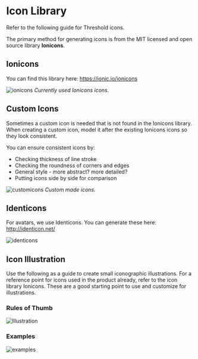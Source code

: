 # Icon Library

Refer to the following guide for Threshold icons. 

The primary method for generating icons is from the MIT licensed and open source library **Ionicons**.

## Ionicons

You can find this library here: https://ionic.io/ionicons

![ionicons](https://user-images.githubusercontent.com/57226633/196533416-658f5e73-4a0c-4b2e-857b-6520fe845048.png)
*Currently used Ionicons icons.*

## Custom Icons

Sometimes a custom icon is needed that is not found in the Ionicons library. When creating a custom icon, model it after the existing Ionicons icons so they look consistent.

You can ensure consistent icons by:
* Checking thickness of line stroke
* Checking the roundness of corners and edges
* General style - more abstract? more detailed?
* Putting icons side by side for comparison

![customicons](https://user-images.githubusercontent.com/57226633/196533486-355679ed-1f87-4204-a99b-57ea059e22db.png)
*Custom made icons.*

## Identicons

For avatars, we use Identicons. You can generate these here: http://identicon.net/

![identicons](https://user-images.githubusercontent.com/57226633/196534082-8500a47f-a127-4ffc-bbc7-ad0167fcb4e0.png)


## Icon Illustration

Use the following as a guide to create small iconographic illustrations. For a reference point for icons used in the product already, refer to the icon library Ionicons. These are a good starting point to use and customize for illustrations.

### Rules of Thumb

![Illustration](https://user-images.githubusercontent.com/57226633/196534377-739a7c02-dd60-4e6f-bec4-3c037b3ef2e8.png)

### Examples

![examples](https://user-images.githubusercontent.com/57226633/196534426-7a16e249-3550-4406-8787-2202cb85c159.png)
